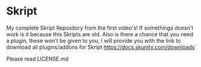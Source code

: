 # Skript
My complete Skript Repository from the first video's!
If somethings doesn't work is it because this Skripts are old. Also is there a chance that you need a plugin, these won't be given to you, I will provide you with the link to download all plugins/addons for Skript
https://docs.skunity.com/downloads

Please read LICENSE.md
